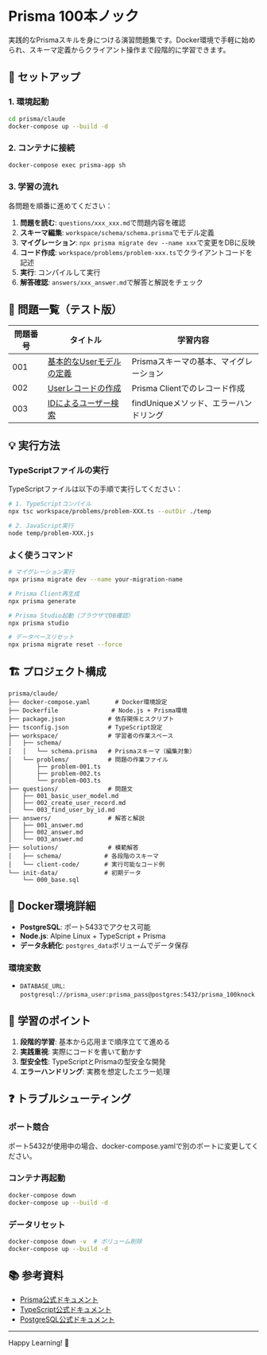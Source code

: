 # Prisma 100本ノック

実践的なPrismaスキルを身につける演習問題集です。Docker環境で手軽に始められ、スキーマ定義からクライアント操作まで段階的に学習できます。

## 🚀 セットアップ

### 1. 環境起動

```bash
cd prisma/claude
docker-compose up --build -d
```

### 2. コンテナに接続

```bash
docker-compose exec prisma-app sh
```

### 3. 学習の流れ

各問題を順番に進めてください：

1. **問題を読む**: `questions/xxx_xxx.md`で問題内容を確認
2. **スキーマ編集**: `workspace/schema/schema.prisma`でモデル定義
3. **マイグレーション**: `npx prisma migrate dev --name xxx`で変更をDBに反映
4. **コード作成**: `workspace/problems/problem-xxx.ts`でクライアントコードを記述
5. **実行**: コンパイルして実行
6. **解答確認**: `answers/xxx_answer.md`で解答と解説をチェック

## 📝 問題一覧（テスト版）

| 問題番号 | タイトル | 学習内容 |
|---------|----------|----------|
| 001 | [基本的なUserモデルの定義](questions/001_basic_user_model.md) | Prismaスキーマの基本、マイグレーション |
| 002 | [Userレコードの作成](questions/002_create_user_record.md) | Prisma Clientでのレコード作成 |
| 003 | [IDによるユーザー検索](questions/003_find_user_by_id.md) | findUniqueメソッド、エラーハンドリング |

## 💡 実行方法

### TypeScriptファイルの実行

TypeScriptファイルは以下の手順で実行してください：

```bash
# 1. TypeScriptコンパイル
npx tsc workspace/problems/problem-XXX.ts --outDir ./temp

# 2. JavaScript実行
node temp/problem-XXX.js
```

### よく使うコマンド

```bash
# マイグレーション実行
npx prisma migrate dev --name your-migration-name

# Prisma Client再生成
npx prisma generate

# Prisma Studio起動（ブラウザでDB確認）
npx prisma studio

# データベースリセット
npx prisma migrate reset --force
```

## 🏗 プロジェクト構成

```
prisma/claude/
├── docker-compose.yaml       # Docker環境設定
├── Dockerfile               # Node.js + Prisma環境
├── package.json            # 依存関係とスクリプト
├── tsconfig.json           # TypeScript設定
├── workspace/              # 学習者の作業スペース
│   ├── schema/
│   │   └── schema.prisma   # Prismaスキーマ（編集対象）
│   └── problems/           # 問題の作業ファイル
│       ├── problem-001.ts
│       ├── problem-002.ts
│       └── problem-003.ts
├── questions/              # 問題文
│   ├── 001_basic_user_model.md
│   ├── 002_create_user_record.md
│   └── 003_find_user_by_id.md
├── answers/                # 解答と解説
│   ├── 001_answer.md
│   ├── 002_answer.md
│   └── 003_answer.md
├── solutions/              # 模範解答
│   ├── schema/            # 各段階のスキーマ
│   └── client-code/       # 実行可能なコード例
└── init-data/             # 初期データ
    └── 000_base.sql
```

## 🐳 Docker環境詳細

- **PostgreSQL**: ポート5433でアクセス可能
- **Node.js**: Alpine Linux + TypeScript + Prisma
- **データ永続化**: `postgres_data`ボリュームでデータ保存

### 環境変数

- `DATABASE_URL`: `postgresql://prisma_user:prisma_pass@postgres:5432/prisma_100knock`

## 🎯 学習のポイント

1. **段階的学習**: 基本から応用まで順序立てて進める
2. **実践重視**: 実際にコードを書いて動かす
3. **型安全性**: TypeScriptとPrismaの型安全な開発
4. **エラーハンドリング**: 実務を想定したエラー処理

## ❓ トラブルシューティング

### ポート競合

ポート5432が使用中の場合、docker-compose.yamlで別のポートに変更してください。

### コンテナ再起動

```bash
docker-compose down
docker-compose up --build -d
```

### データリセット

```bash
docker-compose down -v  # ボリューム削除
docker-compose up --build -d
```

## 📚 参考資料

- [Prisma公式ドキュメント](https://www.prisma.io/docs/)
- [TypeScript公式ドキュメント](https://www.typescriptlang.org/docs/)
- [PostgreSQL公式ドキュメント](https://www.postgresql.org/docs/)

---

Happy Learning! 🎉